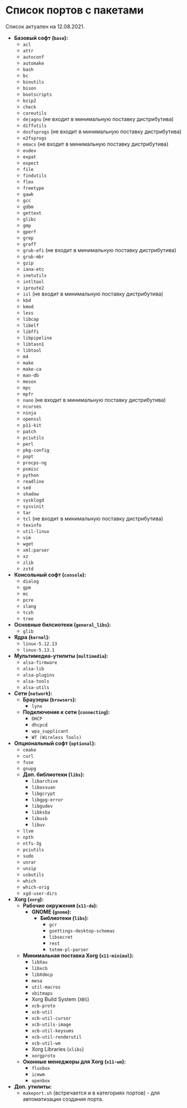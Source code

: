 # Список портов с пакетами

Список актуален на 12.08.2021.

* **Базовый софт (`base`):**
	* `acl`
	* `attr`
	* `autoconf`
	* `automake`
	* `bash`
	* `bc`
	* `binutils`
	* `bison`
	* `bootscripts`
	* `bzip2`
	* `check`
	* `coreutils`
	* `dejagnu` (не входит в минимальную поставку дистрибутива)
	* `diffutils`
	* `dosfsprogs` (не входит в минимальную поставку дистрибутива)
	* `e2fsprogs`
	* `emacs` (не входит в минимальную поставку дистрибутива)
	* `eudev`
	* `expat`
	* `expect`
	* `file`
	* `findutils`
	* `flex`
	* `freetype`
	* `gawk`
	* `gcc`
	* `gdbm`
	* `gettext`
	* `glibc`
	* `gmp`
	* `gperf`
	* `grep`
	* `groff`
	* `grub-efi` (не входит в минимальную поставку дистрибутива)
	* `grub-mbr`
	* `gzip`
	* `iana-etc`
	* `inetutils`
	* `intltool`
	* `iproute2`
	* `isl` (не входит в минимальную поставку дистрибутива)
	* `kbd`
	* `kmod`
	* `less`
	* `libcap`
	* `libelf`
	* `libffi`
	* `libpipeline`
	* `libtasn1`
	* `libtool`
	* `m4`
	* `make`
	* `make-ca`
	* `man-db`
	* `meson`
	* `mpc`
	* `mpfr`
	* `nano` (не входит в минимальную поставку дистрибутива)
	* `ncurses`
	* `ninja`
	* `openssl`
	* `p11-kit`
	* `patch`
	* `pciutils`
	* `perl`
	* `pkg-config`
	* `popt`
	* `procps-ng`
	* `psmisc`
	* `python`
	* `readline`
	* `sed`
	* `shadow`
	* `sysklogd`
	* `sysvinit`
	* `tar`
	* `tcl` (не входит в минимальную поставку дистрибутива)
	* `texinfo`
	* `util-linux`
	* `vim`
	* `wget`
	* `xml:parser`
	* `xz`
	* `zlib`
	* `zstd`
* **Консольный софт (`console`):**
	* `dialog`
	* `gpm`
	* `mc`
	* `pcre`
	* `slang`
	* `tcsh`
	* `tree`
* **Основные билсиотеки (`general_libs`):**
	* `glib`
* **Ядра (`kernel`):**
	* `linux-5.12.13`
	* `linux-5.13.1`
* **Мультимедиа-утилиты (`multimedia`):**
	* `alsa-firmware`
	* `alsa-lib`
	* `alsa-plugins`
	* `alsa-tools`
	* `alsa-utils`
* **Сети (`network`):**
	* **Браузеры (`browsers`):**
		* `lynx`
	* **Подключение к сети (`connecting`):**
		* `DHCP`
		* `dhcpcd`
		* `wpa_supplicant`
		* `WT (Wireless Tools)`
* **Опциональный софт (`optional`):**
	* `cmake`
	* `curl`
	* `fuse`
	* `gnupg`
	* **Доп. библиотеки (`libs`):**
		* `libarchive`
		* `libassuan`
		* `libgcrypt`
		* `libgpg-error`
		* `libgudev`
		* `libksba`
		* `libusb`
		* `libuv`
	* `llvm`
	* `npth`
	* `ntfs-3g`
	* `pciutils`
	* `sudo`
	* `unrar`
	* `unzip`
	* `usbutils`
	* `which`
	* `which-orig`
	* `xgd-user-dirs`	
* **Xorg (`xorg`):**
	* **Рабочие окружения (`x11-de`):**
		* **GNOME (`gnome`):**
			* **Библиотеки (`libs`):**
				* `gcr`
				* `gsettings-desktop-schemas`
				* `libsecret`
				* `rest`
				* `totem-pl-parser`
	* **Минимальная поставка Xorg (`x11-minimal`):**
		* `libXau`
		* `libxcb`
		* `libXdmcp`
		* `mesa`
		* `util-macros`
		* `xbitmaps`
		* Xorg Build System (`XBS`)
		* `xcb-proto`
		* `xcb-util`
		* `xcb-util-cursor`
		* `xcb-utils-image`
		* `xcb-util-keysums`
		* `xcb-util-renderutil`
		* `xcb-util-wm`
		* Xorg Libraries (`xlibs`)
		* `xorgproto`
	* **Оконные менеджеры для Xorg (`x11-wm`):**
		* `fluxbox`
		* `icewm`
		* `openbox`
* **Доп. утилиты:**
	* `makeport.sh` (встречается и в категориях портов) - для автоматизации создания порта.
